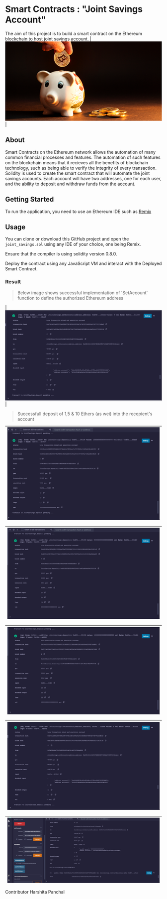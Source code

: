 # Smart Contracts : "Joint Savings Account"

The aim of this project is to build a smart contract on the Ethereum blockchain to host joint savings account.
|<img src="Execution_Results/20-5-challenge-image.png"> |

## About 
Smart Contracts on the Ethereum network allows the automation of many common financial processes and features. The automation of such features on the blockchain means that it recieves all the benefits of blockchain technology, such as being able to verify the integrity of every transaction. Solidity is used to create the smart contract that will automate the joint savings accounts. Each account will have two addresses, one for each user, and the ability to deposit and withdraw funds from the account.

## Getting Started

To run the application, you need to use an Ethereum IDE such as [Remix](https://remix.ethereum.org/)

## Usage 
You can clone or download this GitHub project and open the `joint_savings.sol` using any IDE of your choice, one being Remix.

Ensure that the compiler is using solidity version 0.8.0.

Deploy the contract using any JavaScript VM and interact with the Deployed Smart Contract.

### Result

> Below image shows successful implementation of 'SetAccount' function to define the authorized Ethereum address

|<img src="Execution_Results/SetAccount.png"> |

> Successfull deposit of 1,5 & 10 Ethers (as wei) into the recepient's account

|<img src="Execution_Results/Deposit_1Ether.png"> |
|:--:|

|<img src="Execution_Results/Deposit_5Ether.png"> |
|:--:|

|<img src="Execution_Results/Deposit_10Ether.png"> |
|:--:|

|<img src="Execution_Results/SetAccount.png"> |
|:--:|

|<img src="Execution_Results/Withdraw_5Ether.png"> |
|:--:|

Contributor
Harshita Panchal
